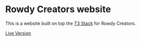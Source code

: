 # Rowdy Creators website

This is a website built on top the [T3 Stack](https://create.t3.gg/) for Rowdy Creators.

[Live Version](https://www.rowdycreators.org/)
